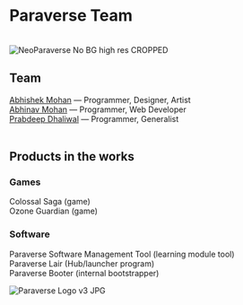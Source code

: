 # Paraverse Team 
<br>![NeoParaverse No BG high res CROPPED](https://user-images.githubusercontent.com/16825453/203941490-b6c0a6b6-ad91-4c31-8497-45d60101c401.png)

## Team<br>
[Abhishek Mohan](https://github.com/AbhishekMohan)  — Programmer, Designer, Artist<br> 
[Abhinav Mohan](https://github.com/AbhinavMohan96)  — Programmer, Web Developer<br> 
[Prabdeep Dhaliwal](https://github.com/prabdhal)  — Programmer, Generalist<br> 
<br>


## Products in the works

### Games
Colossal Saga (game)<br>
Ozone Guardian (game)<br>

### Software
Paraverse Software Management Tool (learning module tool)<br>
Paraverse Lair (Hub/launcher program)<br>
Paraverse Booter (internal bootstrapper)<br>


![Paraverse Logo v3 JPG](https://user-images.githubusercontent.com/16825453/185442023-9e01acff-d70f-4a1f-beb6-efe8124f0dbb.jpg)

<!--

**Here are some ideas to get you started:**

🙋‍♀️ A short introduction - what is your organization all about?
🌈 Contribution guidelines - how can the community get involved?
👩‍💻 Useful resources - where can the community find your docs? Is there anything else the community should know?
🍿 Fun facts - what does your team eat for breakfast?
🧙 Remember, you can do mighty things with the power of [Markdown](https://docs.github.com/github/writing-on-github/getting-started-with-writing-and-formatting-on-github/basic-writing-and-formatting-syntax)
-->
